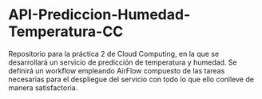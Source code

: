 # API-Prediccion-Humedad-Temperatura-CC
Repositorio para la práctica 2 de Cloud Computing, en la que se desarrollará un servicio de predicción de temperatura y humedad. Se definirá un workflow empleando AirFlow compuesto de las tareas necesarias para el despliegue del servicio con todo lo que ello conlleve de manera satisfactoria.
